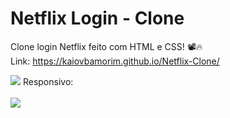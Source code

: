 # Netflix Login - Clone
Clone login Netflix feito com HTML e CSS! 📽️🔥<br>
Link: https://kaiovbamorim.github.io/Netflix-Clone/

<img src="https://user-images.githubusercontent.com/108599877/177401905-20d9b5da-abd7-4412-8d2d-6325e141f0f2.png">
Responsivo:<br>
<br>
<img src="https://user-images.githubusercontent.com/108599877/177402132-e805c929-96b8-41b7-9bea-1a3a6aefe7c2.png">
